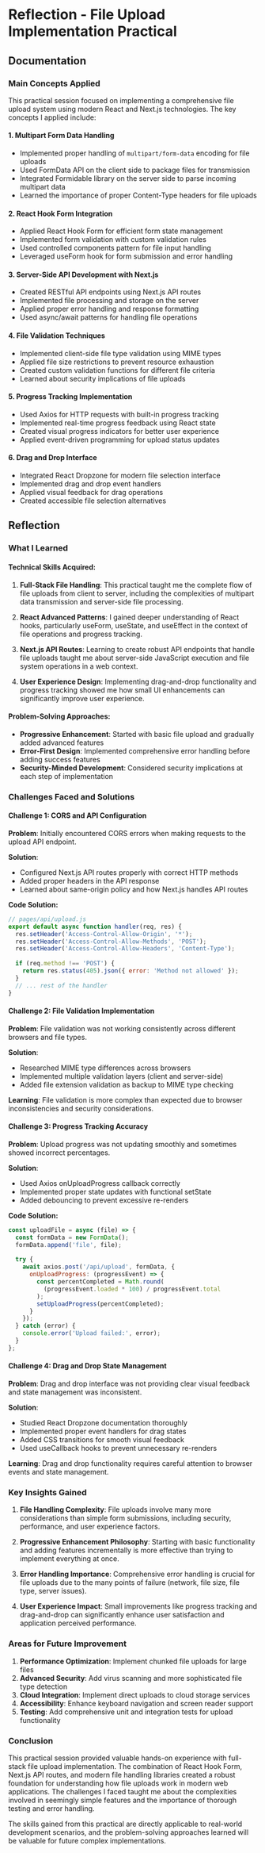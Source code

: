 # Reflection - File Upload Implementation Practical

## Documentation

### Main Concepts Applied

This practical session focused on implementing a comprehensive file upload system using modern React and Next.js technologies. The key concepts I applied include:

#### 1. **Multipart Form Data Handling**
- Implemented proper handling of `multipart/form-data` encoding for file uploads
- Used FormData API on the client side to package files for transmission
- Integrated Formidable library on the server side to parse incoming multipart data
- Learned the importance of proper Content-Type headers for file uploads

#### 2. **React Hook Form Integration**
- Applied React Hook Form for efficient form state management
- Implemented form validation with custom validation rules
- Used controlled components pattern for file input handling
- Leveraged useForm hook for form submission and error handling

#### 3. **Server-Side API Development with Next.js**
- Created RESTful API endpoints using Next.js API routes
- Implemented file processing and storage on the server
- Applied proper error handling and response formatting
- Used async/await patterns for handling file operations

#### 4. **File Validation Techniques**
- Implemented client-side file type validation using MIME types
- Applied file size restrictions to prevent resource exhaustion
- Created custom validation functions for different file criteria
- Learned about security implications of file uploads

#### 5. **Progress Tracking Implementation**
- Used Axios for HTTP requests with built-in progress tracking
- Implemented real-time progress feedback using React state
- Created visual progress indicators for better user experience
- Applied event-driven programming for upload status updates

#### 6. **Drag and Drop Interface**
- Integrated React Dropzone for modern file selection interface
- Implemented drag and drop event handlers
- Applied visual feedback for drag operations
- Created accessible file selection alternatives

## Reflection

### What I Learned

#### **Technical Skills Acquired:**

1. **Full-Stack File Handling**: This practical taught me the complete flow of file uploads from client to server, including the complexities of multipart data transmission and server-side file processing.

2. **React Advanced Patterns**: I gained deeper understanding of React hooks, particularly useForm, useState, and useEffect in the context of file operations and progress tracking.

3. **Next.js API Routes**: Learning to create robust API endpoints that handle file uploads taught me about server-side JavaScript execution and file system operations in a web context.

4. **User Experience Design**: Implementing drag-and-drop functionality and progress tracking showed me how small UI enhancements can significantly improve user experience.

#### **Problem-Solving Approaches:**

- **Progressive Enhancement**: Started with basic file upload and gradually added advanced features
- **Error-First Design**: Implemented comprehensive error handling before adding success features
- **Security-Minded Development**: Considered security implications at each step of implementation

### Challenges Faced and Solutions

#### **Challenge 1: CORS and API Configuration**

**Problem**: Initially encountered CORS errors when making requests to the upload API endpoint.

**Solution**: 
- Configured Next.js API routes properly with correct HTTP methods
- Added proper headers in the API response
- Learned about same-origin policy and how Next.js handles API routes

**Code Solution:**
```javascript
// pages/api/upload.js
export default async function handler(req, res) {
  res.setHeader('Access-Control-Allow-Origin', '*');
  res.setHeader('Access-Control-Allow-Methods', 'POST');
  res.setHeader('Access-Control-Allow-Headers', 'Content-Type');
  
  if (req.method !== 'POST') {
    return res.status(405).json({ error: 'Method not allowed' });
  }
  // ... rest of the handler
}
```

#### **Challenge 2: File Validation Implementation**

**Problem**: File validation was not working consistently across different browsers and file types.

**Solution**:
- Researched MIME type differences across browsers
- Implemented multiple validation layers (client and server-side)
- Added file extension validation as backup to MIME type checking

**Learning**: File validation is more complex than expected due to browser inconsistencies and security considerations.

#### **Challenge 3: Progress Tracking Accuracy**

**Problem**: Upload progress was not updating smoothly and sometimes showed incorrect percentages.

**Solution**:
- Used Axios onUploadProgress callback correctly
- Implemented proper state updates with functional setState
- Added debouncing to prevent excessive re-renders

**Code Solution:**
```javascript
const uploadFile = async (file) => {
  const formData = new FormData();
  formData.append('file', file);
  
  try {
    await axios.post('/api/upload', formData, {
      onUploadProgress: (progressEvent) => {
        const percentCompleted = Math.round(
          (progressEvent.loaded * 100) / progressEvent.total
        );
        setUploadProgress(percentCompleted);
      }
    });
  } catch (error) {
    console.error('Upload failed:', error);
  }
};
```

#### **Challenge 4: Drag and Drop State Management**

**Problem**: Drag and drop interface was not providing clear visual feedback and state management was inconsistent.

**Solution**:
- Studied React Dropzone documentation thoroughly
- Implemented proper event handlers for drag states
- Added CSS transitions for smooth visual feedback
- Used useCallback hooks to prevent unnecessary re-renders

**Learning**: Drag and drop functionality requires careful attention to browser events and state management.

### Key Insights Gained

1. **File Handling Complexity**: File uploads involve many more considerations than simple form submissions, including security, performance, and user experience factors.

2. **Progressive Enhancement Philosophy**: Starting with basic functionality and adding features incrementally is more effective than trying to implement everything at once.

3. **Error Handling Importance**: Comprehensive error handling is crucial for file uploads due to the many points of failure (network, file size, file type, server issues).

4. **User Experience Impact**: Small improvements like progress tracking and drag-and-drop can significantly enhance user satisfaction and application perceived performance.

### Areas for Future Improvement

1. **Performance Optimization**: Implement chunked file uploads for large files
2. **Advanced Security**: Add virus scanning and more sophisticated file type detection
3. **Cloud Integration**: Implement direct uploads to cloud storage services
4. **Accessibility**: Enhance keyboard navigation and screen reader support
5. **Testing**: Add comprehensive unit and integration tests for upload functionality

### Conclusion

This practical session provided valuable hands-on experience with full-stack file upload implementation. The combination of React Hook Form, Next.js API routes, and modern file handling libraries created a robust foundation for understanding how file uploads work in modern web applications. The challenges I faced taught me about the complexities involved in seemingly simple features and the importance of thorough testing and error handling.

The skills gained from this practical are directly applicable to real-world development scenarios, and the problem-solving approaches learned will be valuable for future complex implementations.